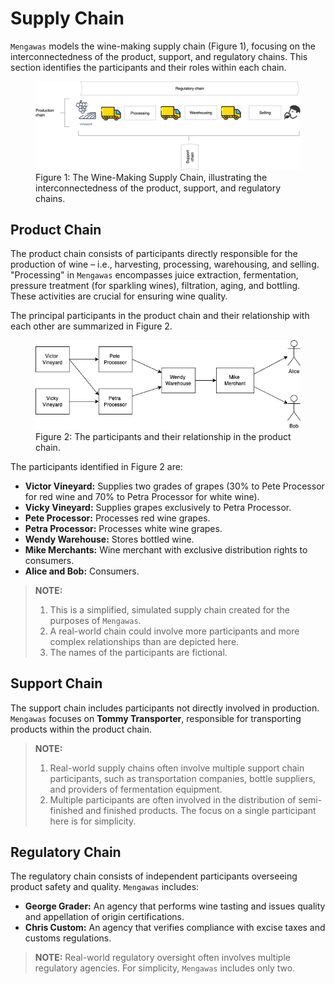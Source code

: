 # Supply Chain

`Mengawas` models the wine-making supply chain (Figure 1), focusing on the interconnectedness of the product, support, and regulatory chains.  This section identifies the participants and their roles within each chain.

<figure>
  <img src="../assets/img/supplychain.png" alt="Wine making supply chain" />
  <figcaption>Figure 1: The Wine-Making Supply Chain, illustrating the interconnectedness of the product, support, and regulatory chains.</figcaption>
</figure>

## Product Chain

The product chain consists of participants directly responsible for the production of wine – i.e., harvesting, processing, warehousing, and selling.  "Processing" in `Mengawas` encompasses juice extraction, fermentation, pressure treatment (for sparkling wines), filtration, aging, and bottling. These activities are crucial for ensuring wine quality.

The principal participants in the product chain and their relationship with each other are summarized in Figure 2.

<figure>
  <img src="../assets/img/product-chain.png" alt="Wine making supply chain" />
  <figcaption>Figure 2: The participants and their relationship in the product chain.</figcaption>
</figure>

The participants identified in Figure 2 are:

* **Victor Vineyard:** Supplies two grades of grapes (30% to Pete Processor for red wine and 70% to Petra Processor for white wine).
* **Vicky Vineyard:** Supplies grapes exclusively to Petra Processor.
* **Pete Processor:** Processes red wine grapes.
* **Petra Processor:** Processes white wine grapes.
* **Wendy Warehouse:** Stores bottled wine.
* **Mike Merchants:** Wine merchant with exclusive distribution rights to consumers.
* **Alice and Bob:** Consumers.

> **NOTE:**
> 1. This is a simplified, simulated supply chain created for the purposes of `Mengawas`.
> 2. A real-world chain could involve more participants and more complex relationships than are depicted here.
> 3. The names of the participants are fictional.

## Support Chain

The support chain includes participants not directly involved in production. `Mengawas` focuses on **Tommy Transporter**, responsible for transporting products within the product chain.

> **NOTE:**
> 1. Real-world supply chains often involve multiple support chain participants, such as transportation companies, bottle suppliers, and providers of fermentation equipment.
> 2. Multiple participants are often involved in the distribution of semi-finished and finished products.  The focus on a single participant here is for simplicity.

## Regulatory Chain

The regulatory chain consists of independent participants overseeing product safety and quality.  `Mengawas` includes:

* **George Grader:** An agency that performs wine tasting and issues quality and appellation of origin certifications.
* **Chris Custom:** An agency that verifies compliance with excise taxes and customs regulations.

> **NOTE:** Real-world regulatory oversight often involves multiple regulatory agencies.  For simplicity, `Mengawas` includes only two.
